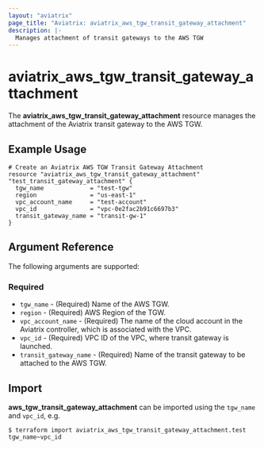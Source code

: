 ```yaml
---
layout: "aviatrix"
page_title: "Aviatrix: aviatrix_aws_tgw_transit_gateway_attachment"
description: |-
  Manages attachment of transit gateways to the AWS TGW
---
```


# aviatrix_aws_tgw_transit_gateway_attachment

The **aviatrix_aws_tgw_transit_gateway_attachment** resource manages the attachment of the Aviatrix transit gateway to the AWS TGW.

## Example Usage

```hcl
# Create an Aviatrix AWS TGW Transit Gateway Attachment
resource "aviatrix_aws_tgw_transit_gateway_attachment" "test_transit_gateway_attachment" {
  tgw_name             = "test-tgw"
  region               = "us-east-1"
  vpc_account_name     = "test-account"
  vpc_id               = "vpc-0e2fac2b91c6697b3"
  transit_gateway_name = "transit-gw-1"
}
```

## Argument Reference

The following arguments are supported:

### Required
* `tgw_name` - (Required) Name of the AWS TGW.
* `region` - (Required) AWS Region of the TGW.
* `vpc_account_name` - (Required) The name of the cloud account in the Aviatrix controller, which is associated with the VPC.
* `vpc_id` - (Required) VPC ID of the VPC, where transit gateway is launched.
* `transit_gateway_name` - (Required) Name of the transit gateway to be attached to the AWS TGW.

## Import

**aws_tgw_transit_gateway_attachment** can be imported using the `tgw_name` and `vpc_id`, e.g.

```
$ terraform import aviatrix_aws_tgw_transit_gateway_attachment.test tgw_name~vpc_id
```
